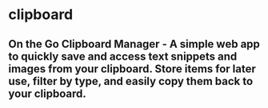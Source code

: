 # clipboard
## On the Go Clipboard Manager - A simple web app to quickly save and access text snippets and images from your clipboard.  Store items for later use, filter by type, and easily copy them back to your clipboard.
